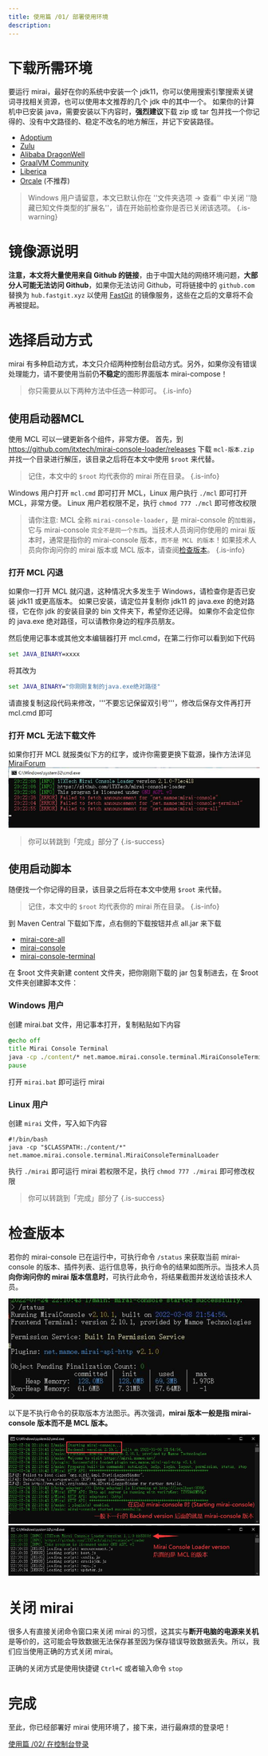 ```yaml
---
title: 使用篇 /01/ 部署使用环境
description: 
---
```


# 下载所需环境
要运行 mirai，最好在你的系统中安装一个 jdk11，你可以使用搜索引擎搜索关键词寻找相关资源，也可以使用本文推荐的几个 jdk 中的其中一个。
如果你的计算机中已安装 java，需要安装以下内容时，**强烈建议**下载 zip 或 tar 包并找一个你记得的、没有中文路径的、稳定不改名的地方解压，并记下安装路径。
* [Adoptium](https://adoptium.net/zh-CN/temurin/releases/?version=11)
* [Zulu](https://www.azul.com/downloads/?version=java-11-lts&package=jdk#download-openjdk)
* [Alibaba DragonWell](https://cn.aliyun.com/product/dragonwell)
* [GraalVM Community](https://github.com/graalvm/graalvm-ce-builds/releases/tag/vm-22.1.0)
* [Liberica](https://bell-sw.com/pages/downloads/#/java-11-lts)
* [Orcale](https://www.azul.com/downloads/?version=java-11-lts&package=jdk#download-openjdk) (不推荐)


> Windows 用户请留意，本文已默认你在 ''文件夹选项 → 查看'' 中关闭 ''隐藏已知文件类型的扩展名''，请在开始前检查你是否已关闭该选项。
{.is-warning}


# 镜像源说明

**注意，本文将大量使用来自 Github 的链接**，由于中国大陆的网络环境问题，**大部分人可能无法访问 Github**，如果你无法访问 Github，可将链接中的 `github.com` 替换为 `hub.fastgit.xyz` 以使用 [FastGit](https://fastgit.org) 的镜像服务，这些在之后的文章将不会再被提起。

# 选择启动方式

mirai 有多种启动方式，本文只介绍两种控制台启动方式。另外，如果你没有错误处理能力，请不要使用当前仍**不稳定**的图形界面版本 mirai-compose！

> 你只需要从以下两种方法中任选一种即可。
{.is-info}


## 使用启动器MCL

使用 MCL 可以一键更新各个组件，非常方便。
首先，到 https://github.com/itxtech/mirai-console-loader/releases 下载 `mcl-版本.zip` 并找一个目录进行解压，该目录之后将在本文中使用 `$root` 来代替。

> 记住，本文中的 `$root` 均代表你的 mirai 所在目录。
{.is-info}

Windows 用户打开 `mcl.cmd` 即可打开 MCL，Linux 用户执行 `./mcl` 即可打开 MCL，非常方便。
Linux 用户若权限不足，执行 `chmod 777 ./mcl` 即可修改权限

> 请你注意: MCL 全称 `mirai-console-loader`，是 mirai-console 的`加载器`，它与 mirai-console `完全不是同一个东西`。当技术人员询问你使用的 mirai 版本时，通常是指你的 mirai-console 版本，`而不是 MCL 的版本`！如果技术人员向你询问你的 mirai 版本或 MCL 版本，请查阅[检查版本](#检查版本)。
{.is-info}

### 打开 MCL 闪退
如果你一打开 MCL 就闪退，这种情况大多发生于 Windows，请检查你是否已安装 jdk11 或更高版本。
如果已安装，请定位并复制你 jdk11 的 java.exe 的绝对路径，它在你 jdk 的安装目录的 bin 文件夹下，希望你还记得。
如果你不会定位你的 java.exe 绝对路径，可以请教你身边的程序员朋友。

然后使用记事本或其他文本编辑器打开 mcl.cmd，在第二行你可以看到如下代码
```bat
set JAVA_BINARY=xxxx
```
将其改为
```bat
set JAVA_BINARY="你刚刚复制的java.exe绝对路径"
```
请直接复制这段代码来修改，'''不要忘记保留双引号'''，修改后保存文件再打开 mcl.cmd 即可

### 打开 MCL 无法下载文件
如果你打开 MCL 就报类似下方的红字，或许你需要更换下载源，操作方法详见 [MiraiForum](https://mirai.mamoe.net/topic/1084)
![红字.jpg](/assets/image/红字.jpg)

> 你可以转跳到「完成」部分了
{.is-success}


## 使用启动脚本

随便找一个你记得的目录，该目录之后将在本文中使用 `$root` 来代替。

> 记住，本文中的 `$root` 均代表你的 mirai 所在目录。
{.is-info}


到 Maven Central 下载如下库，点右侧的下载按钮并点 all.jar 来下载
* [mirai-core-all](https://search.maven.org/search?q=a:mirai-core-all)
* [mirai-console](https://search.maven.org/search?q=a:mirai-console)
* [mirai-console-terminal](https://search.maven.org/search?q=a:mirai-console-terminal)

在 $root 文件夹新建 content 文件夹，把你刚刚下载的 jar 包复制进去，在 $root 文件夹创建脚本文件：

### Windows 用户
创建 mirai.bat 文件，用记事本打开，复制粘贴如下内容
```bat
@echo off
title Mirai Console Terminal
java -cp ./content/* net.mamoe.mirai.console.terminal.MiraiConsoleTerminalLoader
pause
```
打开 `mirai.bat` 即可运行 mirai
### Linux 用户
创建 `mirai` 文件，写入如下内容
```shell
#!/bin/bash
java -cp "$CLASSPATH:./content/*" net.mamoe.mirai.console.terminal.MiraiConsoleTerminalLoader
```
执行 `./mirai` 即可运行 mirai
若权限不足，执行 `chmod 777 ./mirai` 即可修改权限

> 你可以转跳到「完成」部分了
{.is-success}
# 检查版本

若你的 mirai-console 已在运行中，可执行命令 `/status` 来获取当前 mirai-console 的版本、插件列表、运行信息等，执行命令的结果如图所示。当技术人员**向你询问你的 mirai 版本信息时**，可执行此命令，将结果截图并发送给该技术人员。

![mirai-console_status.jpg](/assets/image/mirai-console_status.jpg)

以下是不执行命令的获取版本方法图示。再次强调，**mirai 版本一般是指 mirai-console 版本而不是 MCL 版本。**

![mirai-console_版本图示.jpg](/assets/image/mirai-console_版本图示.jpg)
![mcl_版本图示.jpg](/assets/image/mcl_版本图示.jpg)

# 关闭 mirai

很多人有直接关闭命令窗口来关闭 mirai 的习惯，这其实与**断开电脑的电源来关机**是等价的，这可能会导致数据无法保存甚至因为保存错误导致数据丢失。所以，我们应当使用正确的方式关闭 mirai。

正确的关闭方式是使用快捷键 `Ctrl+C` 或者输入命令 `stop`

# 完成

至此，你已经部署好 mirai 使用环境了，接下来，进行最麻烦的登录吧！

[使用篇 /02/ 在控制台登录](/mirai/使用_在控制台登录)
